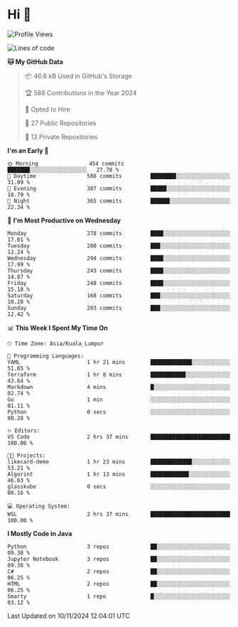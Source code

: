 <h1>Hi 👋</h1>

<!--START_SECTION:waka-->
![Profile Views](http://img.shields.io/badge/Profile%20Views-1-blue)

![Lines of code](https://img.shields.io/badge/From%20Hello%20World%20I%27ve%20Written-1.3%20million%20lines%20of%20code-blue)

**🐱 My GitHub Data** 

> 📦 46.6 kB Used in GitHub's Storage 
 > 
> 🏆 588 Contributions in the Year 2024
 > 
> 💼 Opted to Hire
 > 
> 📜 27 Public Repositories 
 > 
> 🔑 13 Private Repositories 
 > 
**I'm an Early 🐤** 

```text
🌞 Morning                454 commits         ███████░░░░░░░░░░░░░░░░░░   27.78 % 
🌆 Daytime                508 commits         ████████░░░░░░░░░░░░░░░░░   31.09 % 
🌃 Evening                307 commits         █████░░░░░░░░░░░░░░░░░░░░   18.79 % 
🌙 Night                  365 commits         ██████░░░░░░░░░░░░░░░░░░░   22.34 % 
```
📅 **I'm Most Productive on Wednesday** 

```text
Monday                   278 commits         ████░░░░░░░░░░░░░░░░░░░░░   17.01 % 
Tuesday                  200 commits         ███░░░░░░░░░░░░░░░░░░░░░░   12.24 % 
Wednesday                294 commits         ████░░░░░░░░░░░░░░░░░░░░░   17.99 % 
Thursday                 243 commits         ████░░░░░░░░░░░░░░░░░░░░░   14.87 % 
Friday                   248 commits         ████░░░░░░░░░░░░░░░░░░░░░   15.18 % 
Saturday                 168 commits         ███░░░░░░░░░░░░░░░░░░░░░░   10.28 % 
Sunday                   203 commits         ███░░░░░░░░░░░░░░░░░░░░░░   12.42 % 
```


📊 **This Week I Spent My Time On** 

```text
🕑︎ Time Zone: Asia/Kuala_Lumpur

💬 Programming Languages: 
YAML                     1 hr 21 mins        █████████████░░░░░░░░░░░░   51.65 % 
Terraform                1 hr 8 mins         ███████████░░░░░░░░░░░░░░   43.64 % 
Markdown                 4 mins              █░░░░░░░░░░░░░░░░░░░░░░░░   02.74 % 
Go                       1 min               ░░░░░░░░░░░░░░░░░░░░░░░░░   01.11 % 
Python                   0 secs              ░░░░░░░░░░░░░░░░░░░░░░░░░   00.28 % 

🔥 Editors: 
VS Code                  2 hrs 37 mins       █████████████████████████   100.00 % 

🐱‍💻 Projects: 
likecard-demo            1 hr 23 mins        █████████████░░░░░░░░░░░░   53.21 % 
Algorint                 1 hr 13 mins        ████████████░░░░░░░░░░░░░   46.63 % 
glasskube                0 secs              ░░░░░░░░░░░░░░░░░░░░░░░░░   00.16 % 

💻 Operating System: 
WSL                      2 hrs 37 mins       █████████████████████████   100.00 % 
```

**I Mostly Code in Java** 

```text
Python                   3 repos             ██░░░░░░░░░░░░░░░░░░░░░░░   09.38 % 
Jupyter Notebook         3 repos             ██░░░░░░░░░░░░░░░░░░░░░░░   09.38 % 
C#                       2 repos             ██░░░░░░░░░░░░░░░░░░░░░░░   06.25 % 
HTML                     2 repos             ██░░░░░░░░░░░░░░░░░░░░░░░   06.25 % 
Smarty                   1 repo              █░░░░░░░░░░░░░░░░░░░░░░░░   03.12 % 
```




 Last Updated on 10/11/2024 12:04:01 UTC
<!--END_SECTION:waka-->
